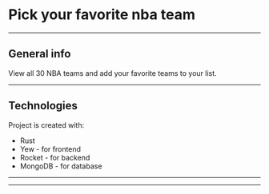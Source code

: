 <!-- markdownlint-capture -->

# Pick your favorite nba team




---

## General info

View all 30 NBA teams and add your favorite teams to your list. 

---

## Technologies

Project is created with:

- Rust
- Yew - for frontend
- Rocket - for backend
- MongoDB - for database

---

---

<!-- ![T pic](./authority.png)  Show Image -->




